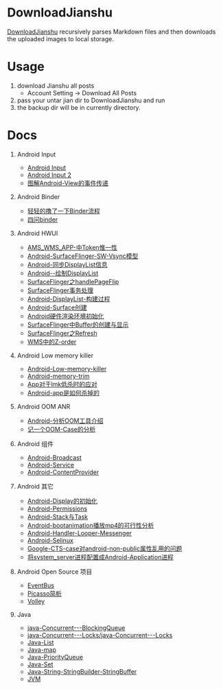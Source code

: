 # DownloadJianshu
[DownloadJianshu](https://github.com/wbo4958/jianshu/blob/master/src/DownLoadJianshu.java) recursively parses Markdown files and then downloads the uploaded images to local storage.

# Usage
1. download Jianshu all posts
    - Account Setting -> Download All Posts
1. pass your untar jian dir to DownloadJianshu and run
1. the backup dir will be in currently directory.


# Docs

1. Android Input
    - [Android Input](./docs/android-input/Android-Input/Android-Input.md)
    - [Android Input 2](./docs/android-input/Android-Input-2/Android-Input-2.md)
    - [图解Android-View的事件传递](./docs/android/图解Android-View的事件传递/图解Android-View的事件传递.md)

1. Android Binder
    - [轻轻的撸了一下Binder流程](./docs/android-binder/轻轻的撸了一下Binder流程/轻轻的撸了一下Binder流程.md)
    - [四问binder](./docs/android-binder/四问binder/四问binder.md)

1. Android HWUI
    - [AMS_WMS_APP-中Token惟一性](./docs/android-hwui/AMS_WMS_APP-中Token惟一性/AMS_WMS_APP-中Token惟一性.md)
    - [Android-SurfaceFlinger-SW-Vsync模型](./docs/android-hwui/Android-SurfaceFlinger-SW-Vsync模型/Android-SurfaceFlinger-SW-Vsync模型.md)
    - [Android-同步DisplayList信息](./docs/android-hwui/Android-同步DisplayList信息/Android-同步DisplayList信息.md)
    - [Android--绘制DisplayList](./docs/android-hwui/Android--绘制DisplayList/Android--绘制DisplayList.md)
    - [SurfaceFlinger之handlePageFlip](./docs/android-hwui/SurfaceFlinger之handlePageFlip/SurfaceFlinger之handlePageFlip.md)
    - [SurfaceFlinger事务处理](./docs/android-hwui/SurfaceFlinger事务处理/SurfaceFlinger事务处理.md)
    - [Android-DisplayList-构建过程](./docs/android-hwui/Android-DisplayList-构建过程/Android-DisplayList-构建过程.md)
    - [Android-Surface创建](./docs/android-hwui/Android-Surface创建/Android-Surface创建.md)
    - [Android硬件渲染环境初始化](./docs/android-hwui/Android硬件渲染环境初始化/Android硬件渲染环境初始化.md)
    - [SurfaceFlinger中Buffer的创建与显示](./docs/android-hwui/SurfaceFlinger中Buffer的创建与显示/SurfaceFlinger中Buffer的创建与显示.md)
    - [SurfaceFlinger之Refresh](./docs/android-hwui/SurfaceFlinger之Refresh/SurfaceFlinger之Refresh.md)
    - [WMS中的Z-order](./docs/android-hwui/WMS中的Z-order/WMS中的Z-order.md)

1. Android Low memory killer
    - [Android-Low-memory-killer](./docs/android-low-memory/Android-Low-memory-killer/Android-Low-memory-killer.md)
    - [Android-memory-trim](./docs/android-low-memory/Android-memory-trim/Android-memory-trim.md)
    - [App对于lmk低杀时的应对](./docs/android-low-memory/App对于lmk低杀时的应对/App对于lmk低杀时的应对.md)
    - [Android-app是如何杀掉的](./docs/android/Android-app是如何杀掉的/Android-app是如何杀掉的.md)

1. Android OOM ANR
    - [Android-分析OOM工具介绍](./docs/android-oom-anr/Android-分析OOM工具介绍/Android-分析OOM工具介绍.md)
    - [记一个OOM-Case的分析](./docs/android-oom-anr/记一个OOM-Case的分析/记一个OOM-Case的分析.md)

1. Android 组件
    - [Android-Broadcast](./docs/android/Android-Broadcast/Android-Broadcast.md)
    - [Android-Service](./docs/android/Android-Service/Android-Service.md)
    - [Android-ContentProvider](./docs/android/Android-ContentProvider/Android-ContentProvider.md)

1. Android 其它
    - [Android-Display的初始化](./docs/android/Android-Display的初始化/Android-Display的初始化.md)
    - [Android-Permissions](./docs/android/Android-Permissions/Android-Permissions.md)
    - [Android-Stack与Task ](./docs/android/Android-Stack与Task/Android-Stack与Task.md)
    - [Android-bootanimation播放mp4的可行性分析](./docs/android/Android-bootanimation播放mp4的可行性分析/Android-bootanimation播放mp4的可行性分析.md)
    - [Android-Handler-Looper-Messenger](./docs/android/Android-Handler-Looper-Messenger/Android-Handler-Looper-Messenger.md)
    - [Android-Selinux](./docs/android/Android-Selinux/Android-Selinux.md)
    - [Google-CTS-case对android-non-public属性乱用的问题](./docs/android/Google-CTS-case对android-non-public属性乱用的问题/Google-CTS-case对android-non-public属性乱用的问题.md)
    - [将system_server进程配置成Android-Application进程](./docs/android/将system_server进程配置成Android-Application进程/将system_server进程配置成Android-Application进程.md)

1. Android Open Source 项目
    - [EventBus](./docs/android-opensource/EventBus/EventBus.md)
    - [Picasso简析](./docs/android-opensource/Picasso简析/Picasso简析.md)
    - [Volley](./docs/android-opensource/Volley/Volley.md)

1. Java
    - [java-Concurrent---BlockingQueue](./docs/java/java-Concurrent---BlockingQueue/java-Concurrent---BlockingQueue.md)
    - [java-Concurrent---Locks/java-Concurrent---Locks](./docs/java/java-Concurrent---Locks/java-Concurrent---Locks.md)
    - [Java-List](./docs/java/Java-List/Java-List.md)
    - [Java-map](./docs/java/Java-Map/Java-Map.md)
    - [Java-PriorityQueue](./docs/java/Java-PriorityQueue/Java-PriorityQueue.md)
    - [Java-Set](./docs/java/Java-Set/Java-Set.md)
    - [Java-String-StringBuilder-StringBuffer](./docs/java/Java-String-StringBuilder-StringBuffer/Java-String-StringBuilder-StringBuffer.md)
    - [JVM](./docs/java/JVM/JVM.md)
